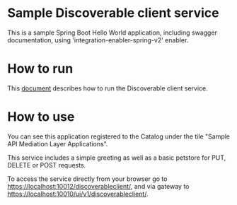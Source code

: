 
# Sample Discoverable client service

This is a sample Spring Boot Hello World application, including swagger documentation, using 'integration-enabler-spring-v2' enabler.

# How to run

This [document](../docs/local-configuration.md) describes how to run the Discoverable client service.

# How to use

You can see this application registered to the Catalog under the tile "Sample API Mediation Layer Applications".

This service includes a simple greeting as well as a basic petstore for PUT, DELETE or POST requests. 

To access the service directly from your browser go to 
[https://localhost:10012/discoverableclient/](https://localhost:10012/discoverableclient/),
and via gateway to [https://localhost:10010/ui/v1/discoverableclient/](https://localhost:10010/ui/v1/discoverableclient/).


